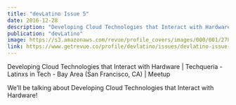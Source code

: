 ```yaml
---
title: "devLatino Issue 5"
date: 2016-12-28
description: "Developing Cloud Technologies that Interact with Hardware | Techqueria - Latinxs in Tech - Bay Area (San Francisco, CA) | Meetup"
publication: "devLatino"
image: https://s3.amazonaws.com/revue/profile_covers/images/000/001/278/cover/devLatino_Email_Header_180221.png?1519238811
link: https://www.getrevue.co/profile/devlatino/issues/devlatino-issue-5-senate-to-vote-on-net-neutrality-90128
---
```


Developing Cloud Technologies that Interact with Hardware | Techqueria - Latinxs in Tech - Bay Area (San Francisco, CA) | Meetup

We’ll be talking about Developing Cloud Technologies that Interact with Hardware!
